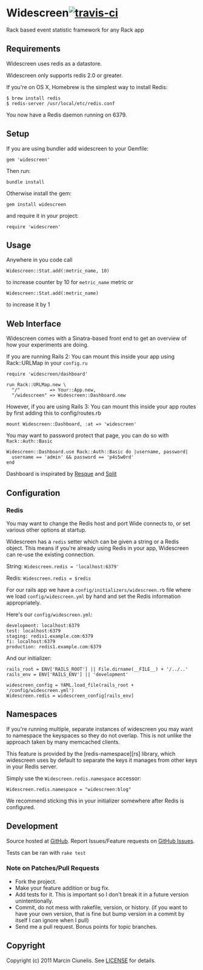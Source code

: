 # Widescreen[![travis-ci](https://secure.travis-ci.org/martinciu/widescreen.png?branch=master)](http://travis-ci.org/martinciu/widescreen)
Rack based event statistic framework for any Rack app

## Requirements

Widescreen uses redis as a datastore.

Widescreen only supports redis 2.0 or greater.

If you're on OS X, Homebrew is the simplest way to install Redis:

    $ brew install redis
    $ redis-server /usr/local/etc/redis.conf

You now have a Redis daemon running on 6379.

## Setup

If you are using bundler add widescreen to your Gemfile:

    gem 'widescreen'

Then run:

    bundle install

Otherwise install the gem:

    gem install widescreen

and require it in your project:

    require 'widescreen'

## Usage

Anywhere in you code call
  
    Widescreen::Stat.add(:metric_name, 10)

to increase counter by 10 for `metric_name` metric or
    
    Widescreen::Stat.add(:metric_name)

to increase it by 1

## Web Interface

Widescreen comes with a Sinatra-based front end to get an overview of how your experiments are doing.

If you are running Rails 2: You can mount this inside your app using Rack::URLMap in your `config.ru    `

    require 'widescreen/dashboard'

    run Rack::URLMap.new \
      "/"           => Your::App.new,
      "/widescreen" => Widescreen::Dashboard.new

However, if you are using Rails 3: You can mount this inside your app routes by first adding this to config/routes.rb

    mount Widescreen::Dashboard, :at => 'widescreen'

You may want to password protect that page, you can do so with `Rack::Auth::Basic`

    Widescreen::Dashboard.use Rack::Auth::Basic do |username, password|
      username == 'admin' && password == 'p4s5w0rd'
    end

Dashboard is inspirated by [Resque](https://github.com/defunkt/resque) and [Split](https://github.com/andrew/split)

## Configuration

### Redis

You may want to change the Redis host and port Wide connects to, or
set various other options at startup.

Widescreen has a `redis` setter which can be given a string or a Redis
object. This means if you're already using Redis in your app, Widescreen
can re-use the existing connection.

String: `Widescreen.redis = 'localhost:6379'`

Redis: `Widescreen.redis = $redis`

For our rails app we have a `config/initializers/widescreen.rb` file where
we load `config/widescreen.yml` by hand and set the Redis information
appropriately.

Here's our `config/widescreen.yml`:

    development: localhost:6379
    test: localhost:6379
    staging: redis1.example.com:6379
    fi: localhost:6379
    production: redis1.example.com:6379

And our initializer:

    rails_root = ENV['RAILS_ROOT'] || File.dirname(__FILE__) + '/../..'
    rails_env = ENV['RAILS_ENV'] || 'development'

    widescreen_config = YAML.load_file(rails_root + '/config/widescreen.yml')
    Widescreen.redis = widescreen_config[rails_env]

## Namespaces

If you're running multiple, separate instances of widescreen you may want
to namespace the keyspaces so they do not overlap. This is not unlike
the approach taken by many memcached clients.

This feature is provided by the [redis-namespace][rs] library, which
widescreen uses by default to separate the keys it manages from other keys
in your Redis server.

Simply use the `Widescreen.redis.namespace` accessor:

    Widescreen.redis.namespace = "widescreen:blog"

We recommend sticking this in your initializer somewhere after Redis
is configured.

## Development

Source hosted at [GitHub](http://github.com/martinciu/widescreen).
Report Issues/Feature requests on [GitHub Issues](http://github.com/martinciu/widescreen/issues).

Tests can be ran with `rake test`

### Note on Patches/Pull Requests

 * Fork the project.
 * Make your feature addition or bug fix.
 * Add tests for it. This is important so I don't break it in a
   future version unintentionally.
 * Commit, do not mess with rakefile, version, or history.
   (if you want to have your own version, that is fine but bump version in a commit by itself I can ignore when I pull)
 * Send me a pull request. Bonus points for topic branches.

## Copyright

Copyright (c) 2011 Marcin Ciunelis. See [LICENSE](https://github.com/martinciu/widescreen/blob/master/LICENSE) for details.
